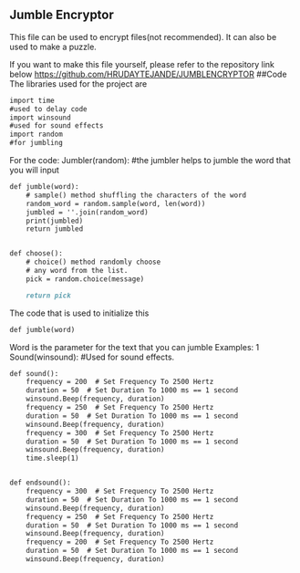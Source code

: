 ## Jumble Encryptor

This file can be used to encrypt files(not recommended). It can also be used to make a puzzle.

If you want to make this file yourself, please refer to the repository link below
https://github.com/HRUDAYTEJANDE/JUMBLENCRYPTOR
##Code
The libraries used for the project are
```markdown
import time
#used to delay code
import winsound
#used for sound effects
import random
#for jumbling
```

For the code:
Jumbler(random):
#the jumbler helps to jumble the word that you will input
```markdown
def jumble(word):
    # sample() method shuffling the characters of the word
    random_word = random.sample(word, len(word))
    jumbled = ''.join(random_word)
    print(jumbled)
    return jumbled


def choose():
    # choice() method randomly choose
    # any word from the list.
    pick = random.choice(message)

    return pick
```
The code that is used to initialize this
```markdown
def jumble(word)
```
Word is the parameter for the text that you can jumble
Examples:
1
Sound(winsound):
#Used for sound effects.
```markdown
def sound():
    frequency = 200  # Set Frequency To 2500 Hertz
    duration = 50  # Set Duration To 1000 ms == 1 second
    winsound.Beep(frequency, duration)
    frequency = 250  # Set Frequency To 2500 Hertz
    duration = 50  # Set Duration To 1000 ms == 1 second
    winsound.Beep(frequency, duration)
    frequency = 300  # Set Frequency To 2500 Hertz
    duration = 50  # Set Duration To 1000 ms == 1 second
    winsound.Beep(frequency, duration)
    time.sleep(1)


def endsound():
    frequency = 300  # Set Frequency To 2500 Hertz
    duration = 50  # Set Duration To 1000 ms == 1 second
    winsound.Beep(frequency, duration)
    frequency = 250  # Set Frequency To 2500 Hertz
    duration = 50  # Set Duration To 1000 ms == 1 second
    winsound.Beep(frequency, duration)
    frequency = 200  # Set Frequency To 2500 Hertz
    duration = 50  # Set Duration To 1000 ms == 1 second
    winsound.Beep(frequency, duration)
```

